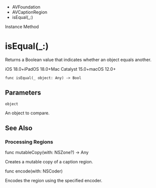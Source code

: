 

- AVFoundation
- AVCaptionRegion
-  isEqual(\_:) 

Instance Method

# isEqual(\_:)

Returns a Boolean value that indicates whether an object equals another.

iOS 18.0+iPadOS 18.0+Mac Catalyst 15.0+macOS 12.0+

``` source
func isEqual(_ object: Any) -> Bool
```

## Parameters 

`object`  

An object to compare.

## See Also

### Processing Regions

func mutableCopy(with: NSZone?) -> Any

Creates a mutable copy of a caption region.

func encode(with: NSCoder)

Encodes the region using the specified encoder.

